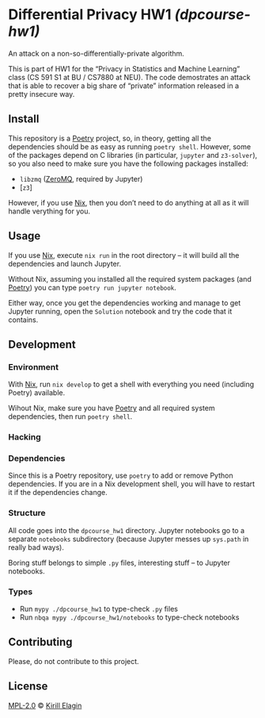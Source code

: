 <!--
SPDX-FileCopyrightText: 2021 Kirill Elagin <https://kir.elagin.me/>

SPDX-License-Identifier: MPL-2.0
-->

# Differential Privacy HW1 _(dpcourse-hw1)_

An attack on a non-so-differentially-private algorithm.

This is part of HW1 for the “Privacy in Statistics and Machine Learning”
class (CS 591 S1 at BU / CS7880 at NEU). The code demostrates an attack
that is able to recover a big share of “private” information released
in a pretty insecure way.


## Install

This repository is a [Poetry] project, so, in theory, getting all the
dependencies should be as easy as running `poetry shell`. However, some of
the packages depend on C libraries (in particular, `jupyter` and `z3-solver`),
so you also need to make sure you have the following packages installed:

* `libzmq` ([ZeroMQ], required by Jupyter)
* [`z3`]

However, if you use [Nix], then you don’t need to do anything at all as
it will handle verything for you.


## Usage

If you use [Nix], execute `nix run` in the root directory – it will build
all the dependencies and launch Jupyter.

Without Nix, assuming you installed all the required system packages (and [Poetry])
you can type `poetry run jupyter notebook`.

Either way, once you get the dependencies working and manage to get Jupyter running,
open the `Solution` notebook and try the code that it contains.


## Development

### Environment

With [Nix], run `nix develop` to get a shell with everything you need
(including Poetry) available.

Wihout Nix, make sure you have [Poetry] and all required system dependencies,
then run `poetry shell`.

### Hacking

### Dependencies

Since this is a Poetry repository, use `poetry` to add or remove Python
dependencies. If you are in a Nix development shell, you will have to restart
it if the dependencies change.

### Structure

All code goes into the `dpcourse_hw1` directory.
Jupyter notebooks go to a separate `notebooks` subdirectory (because Jupyter
messes up `sys.path` in really bad ways).

Boring stuff belongs to simple `.py` files, interesting stuff – to Jupyter notebooks.

### Types

* Run `mypy ./dpcourse_hw1` to type-check `.py` files
* Run `nbqa mypy ./dpcourse_hw1/notebooks` to type-check notebooks


## Contributing

Please, do not contribute to this project.


## License

[MPL-2.0] © [Kirill Elagin]


[Poetry]: https://python-poetry.org/
[Nix]: https://nixos.org/
[ZeroMQ]: https://zeromq.org/
[z3]: http://z3prover.github.io/

[MPL-2.0]: https://spdx.org/licenses/MPL-2.0.html
[Kirill Elagin]: https://kir.elagin.me/
